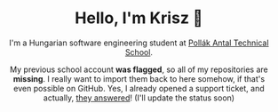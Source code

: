 <div id="user-content-toc">
  <ul align="center">
    <summary>
      <h1>Hello, I'm Krisz 👋</h1>
      <p>I'm a Hungarian software engineering student at <a href="https://pollak.hu" target="_blank">Pollák Antal Technical School</a>.</p>
      <p>My previous school account <b>was flagged</b>, so all of my repositories are <b>missing</b>. I really want to import them back to here somehow, if that's even possible on GitHub. Yes, I already opened a support ticket, and actually, <a href="TicketStatus.md">they answered</a>! (I'll update the status soon)</p>
    </summary>
  </ul>
</div>

